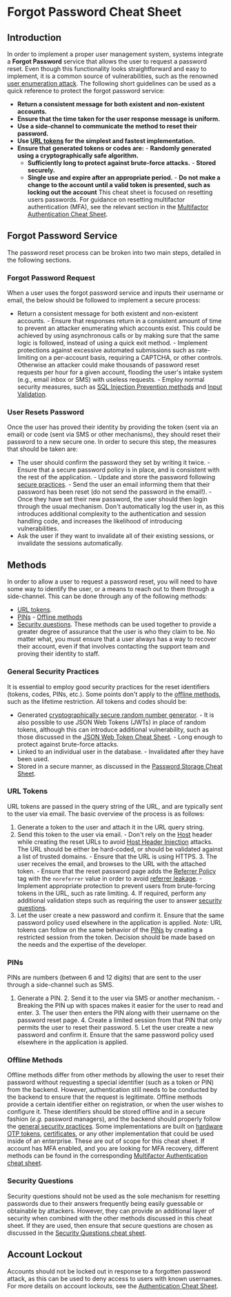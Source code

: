 # Forgot Password Cheat Sheet 
## Introduction 
In order to implement a proper user management system, systems integrate a **Forgot Password** service that allows the user to request a password
reset. 
Even though this functionality looks straightforward and easy to implement, it is a common source of vulnerabilities, such as the
renowned [user enumeration attack](https://owasp.org/www-project-web-security-testing-guide/stable/4-Web_Application_Security_Testing/03-Identity_Management_Testing/04-Testing_for_Account_Enumeration_and_Guessable_User_Account.html).
 The following short guidelines can be used as a quick reference to
protect the forgot password service: 
-   **Return a consistent message for both existent and non-existent     accounts.**
-   **Ensure that the time taken for the user response message is     uniform.**
-   **Use a side-channel to communicate the method to reset their     password.**
-   **Use [URL tokens](#url-tokens) for the simplest and fastest     implementation.**
-   **Ensure that generated tokens or codes are:**     -   **Randomly generated using a cryptographically safe algorithm.**
    -   **Sufficiently long to protect against brute-force attacks.**     -   **Stored securely.**
    -   **Single use and expire after an appropriate period.** -   **Do not make a change to the account until a valid token is
    presented, such as locking out the account** 
This cheat sheet is focused on resetting users passwords. For guidance on resetting multifactor authentication (MFA), see the relevant section
in the [Multifactor Authentication Cheat Sheet](Multifactor_Authentication_Cheat_Sheet.html#resetting-mfa).
 ## Forgot Password Service
 The password reset process can be broken into two main steps, detailed
in the following sections. 
### Forgot Password Request 
When a user uses the forgot password service and inputs their username or email, the below should be followed to implement a secure process:
 -   Return a consistent message for both existent and non-existent
    accounts. -   Ensure that responses return in a consistent amount of time to
    prevent an attacker enumerating which accounts exist. This could be     achieved by using asynchronous calls or by making sure that the same
    logic is followed, instead of using a quick exit method. -   Implement protections against excessive automated submissions such
    as rate-limiting on a per-account basis, requiring a CAPTCHA, or     other controls. Otherwise an attacker could make thousands of
    password reset requests per hour for a given account, flooding the     user\'s intake system (e.g., email inbox or SMS) with useless
    requests. -   Employ normal security measures, such as [SQL Injection Prevention
    methods](SQL_Injection_Prevention_Cheat_Sheet.html.md) and [Input     Validation](Input_Validation_Cheat_Sheet.html.md).
 ### User Resets Password
 Once the user has proved their identity by providing the token (sent via
an email) or code (sent via SMS or other mechanisms), they should reset their password to a new secure one. In order to secure this step, the
measures that should be taken are: 
-   The user should confirm the password they set by writing it twice. -   Ensure that a secure password policy is in place, and is consistent
    with the rest of the application. -   Update and store the password following [secure
    practices](Password_Storage_Cheat_Sheet.html.md). -   Send the user an email informing them that their password has been
    reset (do not send the password in the email!). -   Once they have set their new password, the user should then login
    through the usual mechanism. Don\'t automatically log the user in,     as this introduces additional complexity to the authentication and
    session handling code, and increases the likelihood of introducing     vulnerabilities.
-   Ask the user if they want to invalidate all of their existing     sessions, or invalidate the sessions automatically.
 ## Methods
 In order to allow a user to request a password reset, you will need to
have some way to identify the user, or a means to reach out to them through a side-channel.
 This can be done through any of the following methods:
 -   [URL tokens](#url-tokens).
-   [PINs](#pins) -   [Offline methods](#offline-methods)
-   [Security questions](#security-questions). 
These methods can be used together to provide a greater degree of assurance that the user is who they claim to be. No matter what, you
must ensure that a user always has a way to recover their account, even if that involves contacting the support team and proving their identity
to staff. 
### General Security Practices 
It is essential to employ good security practices for the reset identifiers (tokens, codes, PINs, etc.). Some points don\'t apply to the
[offline methods](#offline-methods), such as the lifetime restriction. All tokens and codes should be:
 -   Generated [cryptographically secure random number
    generator](Cryptographic_Storage_Cheat_Sheet.html#secure-random-number-generation).     -   It is also possible to use JSON Web Tokens (JWTs) in place of
        random tokens, although this can introduce additional         vulnerability, such as those discussed in the [JSON Web Token
        Cheat Sheet](JSON_Web_Token_for_Java_Cheat_Sheet.html.md). -   Long enough to protect against brute-force attacks.
-   Linked to an individual user in the database. -   Invalidated after they have been used.
-   Stored in a secure manner, as discussed in the [Password Storage     Cheat Sheet](Password_Storage_Cheat_Sheet.html.md).
 ### URL Tokens
 URL tokens are passed in the query string of the URL, and are typically
sent to the user via email. The basic overview of the process is as follows:
 1.  Generate a token to the user and attach it in the URL query string.
2.  Send this token to the user via email. - Don\'t rely on the     [Host](https://developer.mozilla.org/en-US/docs/Web/HTTP/Headers/Host)
    header while creating the reset URLs to avoid [Host Header     Injection](https://owasp.org/www-project-web-security-testing-guide/stable/4-Web_Application_Security_Testing/07-Input_Validation_Testing/17-Testing_for_Host_Header_Injection)
    attacks. The URL should be either be hard-coded, or should be     validated against a list of trusted domains. - Ensure that the URL
    is using HTTPS. 3.  The user receives the email, and browses to the URL with the
    attached token. - Ensure that the reset password page adds the     [Referrer
    Policy](https://developer.mozilla.org/en-US/docs/Web/HTTP/Headers/Referrer-Policy)     tag with the `noreferrer` value in order to avoid [referrer
    leakage](https://portswigger.net/kb/issues/00500400_cross-domain-referer-leakage). -     Implement appropriate protection to prevent users from brute-forcing
    tokens in the URL, such as rate limiting. 4.  If required, perform any additional validation steps such as
    requiring the user to answer [security     questions](#security-questions).
5.  Let the user create a new password and confirm it. Ensure that the     same password policy used elsewhere in the application is applied.
 *Note:* URL tokens can follow on the same behavior of the [PINs](#pins)
by creating a restricted session from the token. Decision should be made based on the needs and the expertise of the developer.
 ### PINs
 PINs are numbers (between 6 and 12 digits) that are sent to the user
through a side-channel such as SMS. 
1.  Generate a PIN. 2.  Send it to the user via SMS or another mechanism. - Breaking the PIN
    up with spaces makes it easier for the user to read and enter. 3.  The user then enters the PIN along with their username on the
    password reset page. 4.  Create a limited session from that PIN that only permits the user to
    reset their password. 5.  Let the user create a new password and confirm it. Ensure that the
    same password policy used elsewhere in the application is applied. 
### Offline Methods 
Offline methods differ from other methods by allowing the user to reset their password without requesting a special identifier (such as a token
or PIN) from the backend. However, authentication still needs to be conducted by the backend to ensure that the request is legitimate.
Offline methods provide a certain identifier either on registration, or when the user wishes to configure it.
 These identifiers should be stored offline and in a secure fashion
(*e.g.* password managers), and the backend should properly follow the [general security practices](#general-security-practices). Some
implementations are built on [hardware OTP tokens](Multifactor_Authentication_Cheat_Sheet.html#hardware-otp-tokens),
[certificates](Multifactor_Authentication_Cheat_Sheet.html#certificates), or any other implementation that could be used inside of an enterprise.
These are out of scope for this cheat sheet. 
If account has MFA enabled, and you are looking for MFA recovery, different methods can be found in the corresponding [Multifactor
Authentication cheat sheet](Multifactor_Authentication_Cheat_Sheet.html#resetting-mfa).
 ### Security Questions
 Security questions should not be used as the sole mechanism for
resetting passwords due to their answers frequently being easily guessable or obtainable by attackers. However, they can provide an
additional layer of security when combined with the other methods discussed in this cheat sheet. If they are used, then ensure that secure
questions are chosen as discussed in the [Security Questions cheat sheet](Choosing_and_Using_Security_Questions_Cheat_Sheet.html.md).
 ## Account Lockout
 Accounts should not be locked out in response to a forgotten password
attack, as this can be used to deny access to users with known usernames. For more details on account lockouts, see the [Authentication
Cheat Sheet](Authentication_Cheat_Sheet.html.md). 
